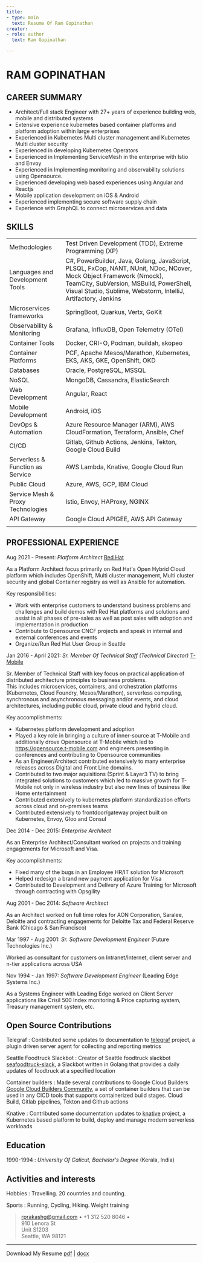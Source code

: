 ```yaml
---
title:
- type: main
  text: Resume Of Ram Gopinathan
creator:
- role: author
  text: Ram Gopinathan

---
```

RAM GOPINATHAN
==============================================================

CAREER SUMMARY
--------------------
* Architect/Full stack Engineer with 27+ years of experience building web, mobile and distributed systems
* Extensive experience kubernetes based container platforms and platform adoption within large enterprises
* Experienced in Kubernetes Multi cluster management and Kubernetes Multi cluster security
* Experienced in developing Kubernetes Operators
* Experienced in Implementing ServiceMesh in the enterprise with Istio and Envoy
* Experienced in Implementing monitoring and observability solutions using Opensource.
* Experienced developing web based experiences using Angular and Reactjs
* Mobile application development on iOS & Android
* Experienced implementing secure software supply chain
* Experience with GraphQL to connect microservices and data

SKILLS
--------------------

|   |   |
|---|---|
| Methodologies | Test Driven Development (TDD), Extreme Programming (XP) | 
| Languages and Development Tools   |  C#, PowerBuilder, Java, Golang, JavaScript, PLSQL, FxCop, NANT, NUnit, NDoc, NCover, Mock Object Framework (Nmock), TeamCity, SubVersion, MSBuild, PowerShell, Visual Studio, Sublime, Webstorm, IntelliJ, Artifactory, Jenkins |
| Microservices frameworks   | SpringBoot, Quarkus, Vertx, GoKit  |
| Observability & Monitoring  | Grafana, InfluxDB, Open Telemetry (OTel)  |
| Container Tools | Docker, CRI-O, Podman, buildah, skopeo |
| Container Platforms | PCF, Apache Mesos/Marathon, Kubernetes, EKS, AKS, GKE, OpenShift, OKD |
| Databases | Oracle, PostgreSQL, MSSQL |
| NoSQL | MongoDB, Cassandra, ElasticSearch |
| Web Development | Angular, React |
| Mobile Development | Android, iOS |
| DevOps & Automation | Azure Resource Manager (ARM), AWS CloudFormation, Terraform, Ansible, Chef |
| CI/CD | Gitlab, Github Actions, Jenkins, Tekton, Google Cloud Build |
| Serverless & Function as Service | AWS Lambda, Knative, Google Cloud Run |
| Public Cloud | Azure, AWS, GCP, IBM Cloud |
| Service Mesh & Proxy Technologies | Istio, Envoy, HAProxy, NGINX |
| API Gateway | Google Cloud APIGEE, AWS API Gateway | 
| | |

PROFESSIONAL EXPERIENCE
--------------------

Aug 2021 - Present:   *Platform Architect* [Red Hat](https://www.redhat.com/)

As a Platform Architect focus primarily on Red Hat's Open Hybrid Cloud platform which includes OpenShift,
Multi cluster management, Multi cluster security and global Container registry as well as Ansible for automation.
    
Key responsibilities:

* Work with enterprise customers to understand business problems and challenges and build demos with Red Hat platforms
and solutions and assist in all phases of pre-sales as well as post sales with adoption and implementation in production
* Contribute to Opensource CNCF projects and speak in internal and external conferences and events
* Organize/Run Red Hat User Group in Seattle

Jan 2016 - April 2021:   *Sr. Member Of Technical Staff (Technical Director)* [T-Mobile](http://www.t-mobile.com)

Sr. Member of Technical Staff with key focus on practical application of distributed architecture principles to business problems.  
This includes microservices, containers, and orchestration platforms (Kubernetes, Cloud Foundry, Mesos/Marathon), 
serverless computing, synchronous and asynchronous messaging and/or events, and cloud architectures, including public cloud, 
private cloud and hybrid cloud.

Key accomplishments:

* Kubernetes platform development and adoption
* Played a key role in bringing a culture of inner-source at T-Mobile and additionally drove Opensource at 
T-Mobile which led to https://opensource.t-mobile.com and engineers presenting in conferences and 
contributing to Opensource communities
* As an Engineer/Architect contributed extensively to many enterprise releases across Digital and Front Line domains.
* Contributed to two major aquisitions (Sprint & Layer3 TV) to bring integrated solutions to customers which led to massive growth for T-Mobile not only in wireless industry but also new lines of business like Home entertainment
* Contributed extensively to kubernetes platform standardization efforts across cloud and on-premises teams
* Contributed extensively to frontdoor/gateway project built on Kubernetes, Envoy, Gloo and Consul

Dec 2014 - Dec 2015:   *Enterprise Architect*

As an Enterprise Architect/Consultant worked on projects and training engagements for Microsoft and Visa. 

Key accomplishments:

* Fixed many of the bugs in an Employee HR/IT solution for Microsoft
* Helped redesign a brand new payment application for Visa
* Contributed to Development and Delivery of Azure Training for Microsoft through contracting with Opsgility 

Aug 2001 - Dec 2014:   *Software Architect*

As an Architect worked on full time roles for AON Corporation, Saralee, Deloitte and contracting engagements
for Deloitte Tax and Federal Reserve Bank (Chicago & San Francisco)

Mar 1997 - Aug 2001:   *Sr. Software Development Engineer* (Future Technologies Inc.)

Worked as consultant for customers on Intranet/Internet, client server and n-tier applications across USA

Nov 1994 - Jan 1997:   *Software Development Engineer* (Leading Edge Systems Inc.)

As a Systems Engineer with Leading Edge worked on Client Server applications like Crisil 500 Index monitoring & Price capturing system, 
Treasury management system, etc. 


Open Source Contributions
----------------------------------

Telegraf
:   Contributed some updates to documentation to [telegraf](https://github.com/influxdata/telegraf) project, a
    plugin driven server agent for collecting and reporting metrics

Seattle Foodtruck Slackbot
:   Creator of Seattle foodtruck slackbot 
    [seafoodtruck-slack](https://github.com/exceller-io/seafoodtruck-slack), a
    Slackbot written in Golang that provides a daily updates of foodtruck at a specified location

Container builders
:   Made several contributions to Google Cloud Builders
    [Google Cloud Builders Community](https://github.com/GoogleCloudPlatform/cloud-builders-community), a
    set of container builders that can be used in any CICD tools that supports containerized build stages. 
    Cloud Build, Gitlab pipelines, Tekton and Github actions

Knative
:   Contributed some documentation updates to [knative](https://github.com/knative/docs) project, a Kubernetes
    based platform to build, deploy and manage modern serverless workloads

Education
---------

1990-1994
:   *University Of Calicut, Bachelor's Degree*
    (Kerala, India)

Activities and interests
------------------------

Hobbies
:   Travelling. 20 countries and counting.

Sports
:   Running, Cycling, Hiking. Weight training


> <rprakashg@gmail.com> • +1 312 520 8046 • \
>  910 Lenora St \
Unit S1203 \
Seattle, WA 98121

------------------------

Download My Resume [pdf](./resume.pdf) | [docx](./resume.docx)